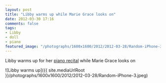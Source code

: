 ```yaml
---
layout: post
title: "Libby warms up while Marie Grace looks on"
date: 2012-03-30 17:16
comments: false
tags: 
- Libby
- doll
- piano
featured_image: "/photographs/1600x1600/2012/2012-03-28/Random-iPhone-3.jpeg"
---
```

Libby warms up for her [piano recital](/blog/2012/03/31/march-18-recital/) while Marie Grace looks on



![Libby warms up]({{ site.mediaUrlRoot }}/photographs/1600x1600/2012/2012-03-28/Random-iPhone-3.jpeg)
  
